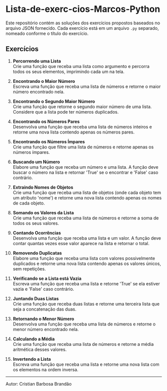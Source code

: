 # Lista-de-exerc-cios-Marcos-Python

Este repositório contém as soluções dos exercícios propostos baseados no arquivo JSON fornecido. Cada exercício está em um arquivo `.py` separado, nomeado conforme o título do exercício.

## Exercícios

1. **Percorrendo uma Lista**  
   Crie uma função que receba uma lista como argumento e percorra todos os seus elementos, imprimindo cada um na tela.

2. **Encontrando o Maior Número**  
   Escreva uma função que receba uma lista de números e retorne o maior número encontrado nela.

3. **Encontrando o Segundo Maior Número**  
   Crie uma função que retorne o segundo maior número de uma lista. Considere que a lista pode ter números duplicados.

4. **Encontrando os Números Pares**  
   Desenvolva uma função que receba uma lista de números inteiros e retorne uma nova lista contendo apenas os números pares.

5. **Encontrando os Números Ímpares**  
   Crie uma função que filtre uma lista de números e retorne apenas os números ímpares.

6. **Buscando um Número**  
   Elabore uma função que receba um número e uma lista. A função deve buscar o número na lista e retornar 'True' se o encontrar e 'False' caso contrário.

7. **Extraindo Nomes de Objetos**  
   Crie uma função que receba uma lista de objetos (onde cada objeto tem um atributo 'nome') e retorne uma nova lista contendo apenas os nomes de cada objeto.

8. **Somando os Valores da Lista**  
   Crie uma função que receba uma lista de números e retorne a soma de todos os seus valores.

9. **Contando Ocorrências**  
   Desenvolva uma função que receba uma lista e um valor. A função deve contar quantas vezes esse valor aparece na lista e retornar o total.

10. **Removendo Duplicatas**  
    Elabore uma função que receba uma lista com valores possivelmente duplicados e retorne uma nova lista contendo apenas os valores únicos, sem repetições.

11. **Verificando se a Lista está Vazia**  
    Escreva uma função que receba uma lista e retorne 'True' se ela estiver vazia e 'False' caso contrário.

12. **Juntando Duas Listas**  
    Crie uma função que receba duas listas e retorne uma terceira lista que seja a concatenação das duas.

13. **Retornando o Menor Número**  
    Desenvolva uma função que receba uma lista de números e retorne o menor número encontrado nela.

14. **Calculando a Média**  
    Crie uma função que receba uma lista de números e retorne a média aritmética desses valores.

15. **Invertendo a Lista**  
    Escreva uma função que receba uma lista e retorne uma nova lista com os elementos na ordem inversa.

---

Autor: Cristian Barbosa Brandão
